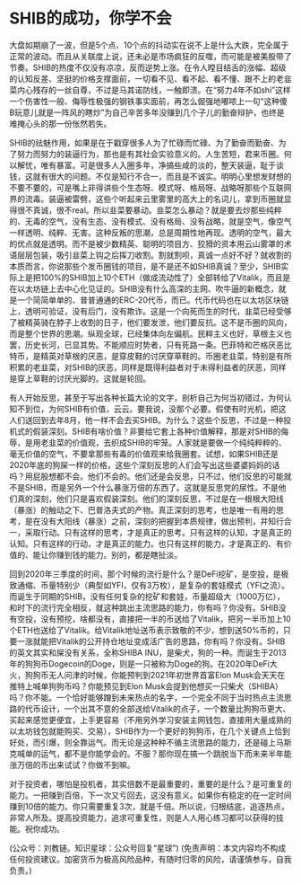# SHIB的成功，你学不会

大盘如期崩了一波，但是5个点、10个点的抖动实在说不上是什么大跌，完全属于正常的波动。而且从关联度上说，还未必是市场疯狂的反噬，而可能是被美股带了节奏。SHIB的热度不仅没有凉凉，反而逆势上涨。在令人瞠目结舌的涨幅、超级的认知反差、坚挺的价格支撑面前，一切看不见、看不起、看不懂、跟不上的老韭菜内心残存的一丝自尊，不过是马其诺防线，一触即溃。在“努力4年不如shi”这样一个伤害性一般、侮辱性极强的钢铁事实面前，再怎么倔强地嘟哝上一句“这种傻B玩意儿就是一阵风的瞎炒”为自己辛苦多年没赚到几个子儿的勤奋辩护，也终是难掩心头的那一份怅然若失。

SHIB的祛魅作用，如果是在于戳穿很多人为了忙碌而忙碌、为了勤奋而勤奋、为了努力而努力的装逼行为，那也是有其社会实验意义的。人生苦短，君来币圈。何以解忧，唯有暴富。可是很多人入圈多年，净搞些咸的淡的，整天装逼，耻于谈钱，这就有很大的问题。不仅是知行不合一，而且是不诚实。明明心里想发财想的不要不要的，可是嘴上非得讲些个生态呀、模式呀、格局呀、战略呀那些个互联网界的流毒。装逼被雷劈，这些个听起来云里雾里的高大上的名词儿，拿到币圈就显得很不真诚，很不real。所以韭菜要暴动。韭菜怎么暴动？就是要去炒那些纯粹的、无毒的空气，没有生态、没有模式、没有格局、没有战略，就是空气，像空气一样透明、纯粹、无害。这种反叛的思潮，总是周期性地再现。透明的空气，最大的优点就是透明。而不是被少数精英、聪明的项目方、狡猾的资本用云山雾罩的术语层层包装，吸引韭菜上钩之后挥刀收割。割就割呗，真诚一点好不好？就收割的本质而言，你说那些个发币圈钱的项目，是不是还不如SHIB真诚？至少，SHIB实际上是把100%的SHIB加上10个ETH（做成流动性了）全部转给了Vitalik，而且是在以太坊链上去中心化见证的。SHIB没有什么高深的主网、吹牛逼的新概念，就是一个简简单单的、普普通通的ERC-20代币，而已。代币代码也在以太坊区块链上，透明可验证，没有后门，没有欺诈。这是一个向死而生的时代，韭菜已经受够了被精英骑在脖子上收割的日子，他们要发泄，他们要反抗。这不是币圈的风向，而是整个世界的思潮。纵观全球，已经集体向左偏航。民粹主义也好，草根主义也罢，历史长河，已显其势。不能顺应时势者，只有死路一条。巴菲特和芒格厌恶比特币，是精英对草根的厌恶，是穿皮鞋的讨厌穿草鞋的。币圈老韭菜，特别是有所积累的老韭菜，对SHIB的厌恶，同样是既得利益者对于未得利益者的厌恶，同样是穿上草鞋的讨厌光脚的。这就是轮回。

有人开始反思，甚至于写出各种长篇大论的文字，剖析自己为何当初错过，为何认知不到位，为何SHIB有价值，云云。要我说，没那个必要。假使有时光机，把这人们送回到去年8月，他一样不会去买SHIB。为什么？这些个反思，不过是一种投机式的假装深刻。SHIB有啥价值？非要给它套上各种价值解释，那是对SHIB的侮辱，是用老韭菜的价值观，去织成SHIB的牢笼。人家就是要做一个纯纯粹粹的、毫无价值的空气，不要拿那些有毒的价值观来给我圈套。试想，如果SHIB还是2020年底的狗屎一样的价格，这些个深刻反思的人们会写出这些婆婆妈妈的话吗？用屁股想都不会。他们不会的。他们还是会反思，只不过，他们反思的可能就不是SHIB，而是另外一个什么暴涨万倍的东西了。这就是反思党的尿性。不是他们真的深刻，他们只是喜欢假装深刻。他们的深刻反思，不过是在一根根大阳线（暴涨）的触动之下、巴普洛夫式的产物。真正深刻的思考，也是唯一有用的思考，是在没有大阳线（暴涨）之前，深刻的把握到本质规律，做出预判，并知行合一，采取行动。只有这样的思考，才是真正的思考。只有这样的认知，才是真正的认知。只有这样的行动，才是真正的能力。也只有这样的能力，才是真正的、有价值的、能让你赚到钱的能力。别的，都是瞎扯淡。

回到2020年三季度的时间，那个时候的流行是什么？是DeFi挖矿，是空投，是极致通缩、币量特别少（典型如YFI，仅有3万枚），是复杂的套娃模式（YFI之流）。而诞生于同期的SHIB，没有任何复杂的挖矿和套娃，币量超级大（1000万亿），和时下的流行完全相反，就这种跳出主流思路的能力，你有吗？你没有。SHIB没有空投，没有预挖，啥都没有，直接把一半的币送给了Vitalik，把另一半币加上10个ETH也送给了Vitalik。给Vitalik地址送币表示致敬的不少，想到送50%币的，只要一涨就能把Vitalik的公开持仓地址变成活广告的思路，你有吗？你没有。SHIB的英文其实和屎没有关系，全称SHIBA INU，是柴犬，狗的一种。而诞生于2013年的狗狗币Dogecoin的Doge，则是一只被称为Doge的狗。在2020年DeFi大火，狗狗币无人问津的时候，你能预判到2021年初世界首富Elon Musk会天天在推特上喊单狗狗币吗？你能预见到Elon Musk会提到他想买一只柴犬（SHIBA）吗？你不能。一个恰好能够蹭到未来热点的名字，一个完全不同于当时热点主流思路的代币设计，一个出其不意的全部送给Vitalik的点子，一个数量比狗狗币更大、买起来感觉更便宜，上手更容易（不用另外学习安装主网钱包，直接用大量成熟的以太坊钱包就能购买、交易），SHIB作为一个更好的狗狗币，在几个关键点上恰到好处，而引爆，则全靠运气。而无论是这种种不循主流思路的能力，还是碰上马斯克喊单的运气，都不是你能学会的。不服？那你现在搞一个跳脱当下而未来半年能涨万倍的币出来试试？你做不到嘛。

对于投资者，哪怕是投机者，其实倍数不是最重要的，重要的是什么？是可重复的能力。一把赚到百倍，下一次又亏回去，这没有意义。如果你有稳定的在一定时间赚到10倍的能力。你只需要重复3次，就是千倍。所以说，归根结底，追逐热点，非常人所及。提高投资能力，追求可重复性，则是人人用心练习都可以获得的技能。祝你成功。

\(公众号：刘教链。知识星球：公众号回复“星球”\)  \(免责声明：本文内容均不构成任何投资建议。加密货币为极高风险品种，有随时归零的风险，请谨慎参与，自我负责。\)


